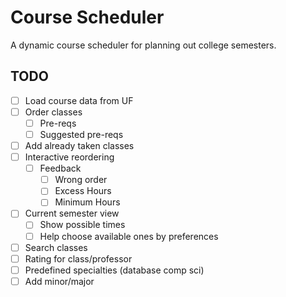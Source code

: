 # Course Scheduler

A dynamic course scheduler for planning out college semesters.

## TODO
- [ ] Load course data from UF
- [ ] Order classes
  - [ ] Pre-reqs
  - [ ] Suggested pre-reqs
- [ ] Add already taken classes
- [ ] Interactive reordering
  - [ ] Feedback
    - [ ] Wrong order
    - [ ] Excess Hours
    - [ ] Minimum Hours
- [ ] Current semester view
  - [ ] Show possible times
  - [ ] Help choose available ones by preferences
- [ ] Search classes
- [ ] Rating for class/professor  
- [ ] Predefined specialties (database comp sci)
- [ ] Add minor/major
